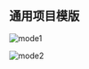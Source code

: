 ## 通用项目模版

![mode1](http://react-core-form.oss-cn-beijing.aliyuncs.com/assets/mode1.png)

![mode2](http://react-core-form.oss-cn-beijing.aliyuncs.com/assets/mode2.png)